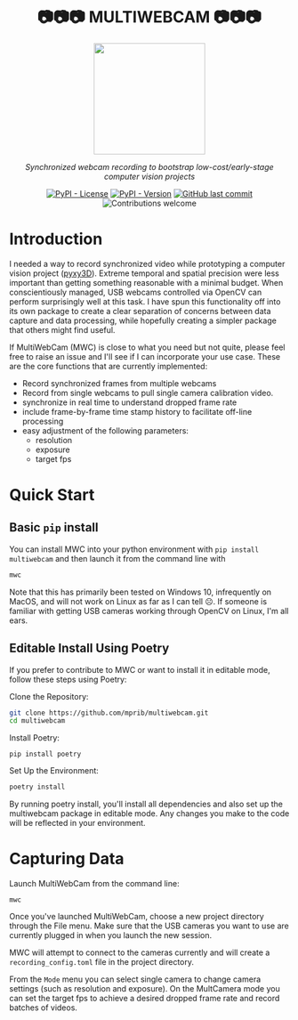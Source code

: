


<div align="center">  

# 📷📷📷 MULTIWEBCAM 📷📷📷
  
  <img src = "https://github.com/mprib/multiwebcam/assets/31831778/73636fdb-c5a1-4f29-af7d-418a1072b0be" width = "200">

*Synchronized webcam recording to bootstrap low-cost/early-stage computer vision projects*

</div>

<div align="center">
  
[![PyPI - License](https://img.shields.io/pypi/l/multiwebcam?color=blue)](https://www.gnu.org/licenses/lgpl-3.0.en.html)
[![PyPI - Version](https://img.shields.io/pypi/v/multiwebcam?color=blue)](https://pypi.org/project/multiwebcam/)
[![GitHub last commit](https://img.shields.io/github/last-commit/mprib/multiwebcam.svg)](https://github.com/mprib/multiwebcam/commits)
![Contributions welcome](https://img.shields.io/badge/contributions-welcome-brightgreen.svg)

</div>


# Introduction

I needed a way to record synchronized video while prototyping a computer vision project ([pyxy3D](https://github.com/mprib/pyxy3d)). Extreme temporal and spatial precision were less important than getting something reasonable with a minimal budget. When conscientiously managed, USB webcams controlled via OpenCV can perform surprisingly well at this task. I have spun this functionality off into its own package to create a clear separation of concerns between data capture and data processing, while hopefully creating a simpler package that others might find useful. 

If MultiWebCam (MWC) is close to what you need but not quite, please feel free to raise an issue and I'll see if I can incorporate your use case. These are the core functions that are currently implemented:

- Record synchronized frames from multiple webcams
- Record from single webcams to pull single camera calibration video.
- synchronize in real time to understand dropped frame rate
- include frame-by-frame time stamp history to facilitate off-line processing
- easy adjustment of the following parameters:
  - resolution
  - exposure
  - target fps
 


# Quick Start
## Basic `pip` install

You can install MWC into your python environment with `pip install multiwebcam` and then launch it from the command line with

```bash
mwc
```

Note that this has primarily been  tested on Windows 10, infrequently on MacOS, and will not work on Linux as far as I can tell ☹️. If someone is familiar with getting USB cameras working through OpenCV on Linux, I'm all ears.



## Editable Install Using Poetry

If you prefer to contribute to MWC or want to install it in editable mode, follow these steps using Poetry:

Clone the Repository:

```bash
git clone https://github.com/mprib/multiwebcam.git
cd multiwebcam
```

Install Poetry:
```
pip install poetry
```

Set Up the Environment:

```bash
poetry install
```

By running poetry install, you'll install all dependencies and also set up the multiwebcam package in editable mode. Any changes you make to the code will be reflected in your environment.

# Capturing Data

Launch MultiWebCam from the command line:

```
mwc
```

Once you've launched MultiWebCam, choose a new project directory through the File menu. Make sure that the USB cameras you want to use are currently plugged in when you launch the new session.

MWC will attempt to connect to the cameras currently and will create a `recording_config.toml` file in the project directory. 

From the `Mode` menu you can select single camera to change camera settings (such as resolution and exposure). On the MultCamera mode you can set the target fps to achieve a desired dropped frame rate and record batches of videos.
